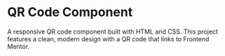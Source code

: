 # QR Code Component

A responsive QR code component built with HTML and CSS. This project features a clean, modern design with a QR code that links to Frontend Mentor.
